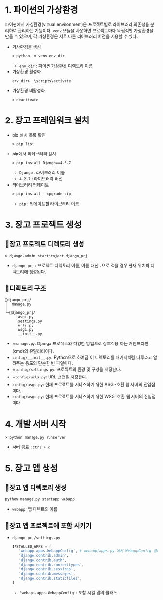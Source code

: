 # 1. 파이썬의 가상환경
파이썬에서 가상환경(virtual environment)은 프로젝트별로 라이브러리 의존성을 분리하여 관리하는 기능이다.
`venv` 모듈을 사용하면 프로젝트마다 독립적인 가상환경을 만들 수 있으며, 각 가상환경은 서로 다른 라이브러리 버전을 사용할 수 있다.

- 가상환경을 생성
   ```
   > python -m venv env_dir
   ```
   - `env_dir` : 파이썬 가상환경 디렉토리 이름
- 가상환경 활성화
   ```
   env_dir> .\scripts\activate
   ```
- 가상환경 비활성화
   ```
   > deactivate
   ```

# 2. 장고 프레임워크 설치

- pip 설치 목록 확인
   ```
   > pip list
   ```
- pip에서 라이브러리 설치
   ```
   > pip install Django==4.2.7
   ```
   - `Django` : 라이브러리 이름
   - `4.2.7` : 라이브러리 버전
- 라이브러리 업데이트
   ```
   > pip install --upgrade pip
   ```
   - `pip` : 업데이트할 라이브러리 이름

# 3. 장고 프로젝트 생성

## 📌장고 프로젝트 디렉토리 생성
```
> django-admin startproject django_prj
```
- `django_prj` : 프로젝트 디렉토리 이름, 이름 대신 `.`으로 적을 경우 현재 위치의 디렉토리에 생성된다.

## 📌디렉토리 구조
```
📁django_prj/
│  manage.py
│
└─📁django_prj/
      asgi.py
      settings.py
      urls.py
      wsgi.py
      __init__.py
```
- ⭐`manage.py`: Django 프로젝트와 다양한 방법으로 상호작용 하는 커맨드라인(cmd)의 유틸리티이다.
- `config/__init__.py`: Python으로 하여금 이 디렉토리를 패키지처럼 다루라고 알려주는 용도의 단순한 빈 파일이다.
- ⭐`config/settings.py`: 프로젝트의 환경 및 구성을 저장한다.
- ⭐`config/urls.py`: URL 선언을 저장한다.
- `config/asgi.py`: 현재 프로젝트를 서비스하기 위한 ASGI-호환 웹 서버의 진입점이다.
- `config/wsgi.py`: 현재 프로젝트를 서비스하기 위한 WSGI 호환 웹 서버의 진입점이다

# 4. 개발 서버 시작
```
> python manage.py runserver
```
- 서버 종료 : `ctrl + c`

# 5. 장고 앱 생성

## 📌장고 앱 디렉토리 생성
```
python manage.py startapp webapp
```
- `webapp`: 앱 디렉트의 이름

## 📌장고 앱 프로젝트에 포함 시키기

- `django_prj/settings.py`
   ```py
   INSTALLED_APPS = [
      'webapp.apps.WebappConfig', # webapp/apps.py 에서 WebappConfig 클래스를 기술함.
      'django.contrib.admin',
      'django.contrib.auth',
      'django.contrib.contenttypes',
      'django.contrib.sessions',
      'django.contrib.messages',
      'django.contrib.staticfiles',
   ]
   ```
   - `'webapp.apps.WebappConfig'`: 포함 시킬 앱의 클래스